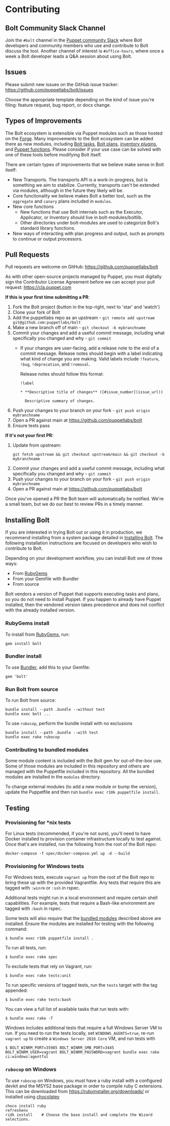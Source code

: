 # Contributing

## Bolt Community Slack Channel

Join the `#bolt` channel in the [Puppet community
Slack](https://slack.puppet.com/) where Bolt developers and community members
who use and contribute to Bolt discuss the tool. Another channel of interest is
`#office-hours`, where once a week a Bolt developer leads a Q&A session about
using Bolt.

## Issues

Please submit new issues on the GitHub issue tracker:
https://github.com/puppetlabs/bolt/issues

Choose the appropriate template depending on the kind of issue you're filing:
feature request, bug report, or docs change.

## Types of Improvements

The Bolt ecosystem is extensible via Puppet modules such as those hosted on the
[Forge](https://forge.puppet.com/). Many improvements to the Bolt ecosystem
can be added there as new modules, including [Bolt
tasks](https://puppet.com/docs/bolt/latest/writing_tasks.html), [Bolt
plans](https://puppet.com/docs/bolt/latest/writing_yaml_plans.html), [inventory
plugins](https://puppet.com/docs/bolt/latest/writing_plugins.html),
and [Puppet functions](https://puppet.com/docs/puppet/latest/writing_custom_functions.html). Please
consider if your use case can be solved with one of these tools before modifying Bolt itself.

There are certain types of improvements that we believe make sense in Bolt
itself:

* New Transports. The transports API is a work-in-progress, but is something we
  aim to stabilize. Currently, transports can't be extended via modules, although
  in the future they likely will be.
* Core functionality we believe makes Bolt a better tool, such as the
  `aggregate` and `canary` plans included in `modules`.
* New core functions
    * New functions that use Bolt internals such as the Executor,
      Applicator, or Inventory should live in bolt-modules/boltlib.
    * Other directories under bolt-modules are used to categorize Bolt's
      standard library functions.
* New ways of interacting with plan progress and output, such as prompts to
  continue or output processors.

## Pull Requests

Pull requests are welcome on GitHub: https://github.com/puppetlabs/bolt

As with other open-source projects managed by Puppet, you must digitally sign
the Contributor License Agreement before we can accept your pull request:
https://cla.puppet.com

**If this is your first time submitting a PR**:
1. Fork the Bolt project (button in the top-right, next to 'star' and 'watch')
1. Clone your fork of Bolt
1. Add the puppetlabs repo as an upstream - `git remote add upstream
   git@github.com:puppetlabs/bolt`
1. Make a new branch off of main - `git checkout -b mybranchname`
1. Commit your changes and add a useful commit message, including what
   specifically you changed and why - `git commit`
    * If your changes are user-facing, add a release note to the end of a commit
      message. Release notes should begin with a label indicating what kind of
      change you are making. Valid labels include `!feature`, `!bug`,
      `!deprecation`, and `!removal`.

      Release notes should follow this format:

      ```
      !label

      * **Descriptive title of changes** ([#issue_number](issue_url))

        Descriptive summary of changes.
      ```
1. Push your changes to your branch on your fork - `git push origin
   mybranchname`
1. Open a PR against main at https://github.com/puppetlabs/bolt
1. Ensure tests pass

**If it's not your first PR:**
1. Update from upstream:
   ```
   git fetch upstream && git checkout upstream/main && git checkout -b mybranchname
   ```
1. Commit your changes and add a useful commit message, including what
   specifically you changed and why - `git commit`
1. Push your changes to your branch on your fork - `git push origin
   mybranchname`
1. Open a PR against main at https://github.com/puppetlabs/bolt

Once you've opened a PR the Bolt team will automatically be notified. We're a small team, but we do
our best to review PRs in a timely manner.

## Installing Bolt

If you are interested in trying Bolt out or using it in production, we recommend
installing from a system package detailed in [Installing
Bolt](https://puppet.com/docs/bolt/latest/bolt_installing.html). The following
installation instructions are focused on developers who wish to contribute to
Bolt.

Depending on your development workflow, you can install Bolt one of three ways:

* From [RubyGems](https://rubygems.org)
* From your Gemfile with Bundler
* From source

Bolt vendors a version of Puppet that supports executing tasks and plans, so you
do not need to install Puppet. If you happen to already have Puppet installed,
then the vendored version takes precedence and does not conflict with the
already installed version.

### RubyGems install

To install from [RubyGems](https://rubygems.org), run:

    gem install bolt

### Bundler install

To use [Bundler](https://bundler.io), add this to your Gemfile:

    gem 'bolt'

### Run Bolt from source

To run Bolt from source:

    bundle install --path .bundle --without test
    bundle exec bolt ...

To use `rubocop`, perform the bundle install with no exclusions

    bundle install --path .bundle --with test
    bundle exec rake rubocop

### Contributing to bundled modules

Some module content is included with the Bolt gem for out-of-the-box use. Some
of those modules are included in this repository and others are managed with the
Puppetfile included in this repository. All the bundled modules are installed in
the `modules` directory.

To change external modules (to add a new module or bump the version), update the
Puppetfile and then run `bundle exec r10k puppetfile install`.

## Testing

### Provisioning for *nix tests

For Linux tests (recommended, if you're not sure), you'll need to have Docker installed to provision
container infrastructure locally to test against. Once that's are installed, run the following from
the root of the Bolt repo:

```
docker-compose -f spec/docker-compose.yml up -d --build
```

### Provisioning for Windows tests
For Windows tests, execute `vagrant up` from the root of the Bolt repo to bring these up with the
provided Vagrantfile. Any tests that require this are tagged with `:winrm` or `:ssh` in rspec.

Additional tests might run in a local environment and require certain shell
capabilities. For example, tests that require a Bash-like environment are tagged
with `:bash` in rspec.

Some tests will also require that the [bundled
modules](#contributing-to-bundled-modules) described above are installed. Ensure
the modules are installed for testing with the following command:

    $ bundle exec r10k puppetfile install .

To run all tests, run:

    $ bundle exec rake spec

To exclude tests that rely on Vagrant, run:

    $ bundle exec rake tests:unit

To run specific versions of tagged tests, run the `tests` target with the tag
appended:

    $ bundle exec rake tests:bash

You can view a full list of available tasks that run tests with:

    $ bundle exec rake -T

Windows includes additional tests that require a full Windows Server VM to run.
If you need to run the tests locally, set `WINDOWS_AGENTS=true`, re-run `vagrant
up` to create a `Windows Server 2016 Core` VM, and run tests with

    $ BOLT_WINRM_PORT=35985 BOLT_WINRM_SMB_PORT=3445 BOLT_WINRM_USER=vagrant BOLT_WINRM_PASSWORD=vagrant bundle exec rake ci:windows:agentful

### `rubocop` on Windows

To use `rubocop` on Windows, you must have a ruby install with a configured
devkit and the MSYS2 base package in order to compile ruby C extensions. This
can be downloaded from https://rubyinstaller.org/downloads/ or installed using
[chocolatey](https://chocolatey.org/packages/ruby)

    choco install ruby
    refreshenv
    ridk install    # Choose the base install and complete the Wizard selections.
